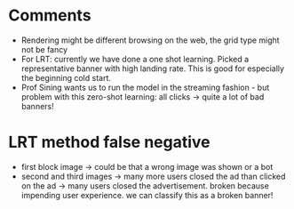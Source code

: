 # Comments
- Rendering might be different browsing on the web, the grid type might not be fancy
- For LRT: currently we have done a one shot learning. Picked a representative banner with high landing rate. This is good for especially the beginning cold start.
- Prof Sining wants us to run the model in the streaming fashion - but problem with this zero-shot learning: all clicks -> quite a lot of bad banners! 


# LRT method false negative
- first block image -> could be that a wrong image was shown or a bot
- second and third images -> many more users closed the ad than clicked on the ad -> many users closed the advertisement. broken because impending user experience. we can classify this as a broken banner!